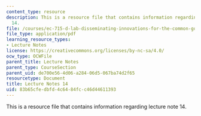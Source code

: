 ```yaml
---
content_type: resource
description: This is a resource file that contains information regarding lecture note
  14.
file: /courses/ec-715-d-lab-disseminating-innovations-for-the-common-good-spring-2007/83b65cfedbfd4c6484fcc46d44611393_MITEC_715S07_notes14.pdf
file_type: application/pdf
learning_resource_types:
- Lecture Notes
license: https://creativecommons.org/licenses/by-nc-sa/4.0/
ocw_type: OCWFile
parent_title: Lecture Notes
parent_type: CourseSection
parent_uid: de700e56-4d06-a284-06d5-067ba74d2f65
resourcetype: Document
title: Lecture Notes 14
uid: 83b65cfe-dbfd-4c64-84fc-c46d44611393
---
```

This is a resource file that contains information regarding lecture note 14.